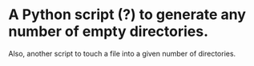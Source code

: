 # A Python script (?) to generate any number of empty directories.
Also, another script to touch a file into a given number of directories.
